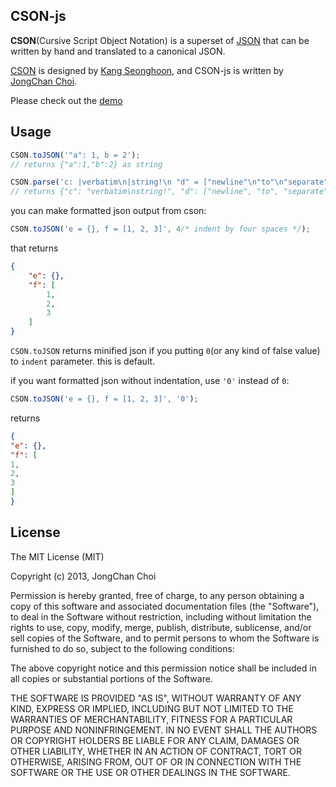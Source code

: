 CSON-js
-------
__CSON__(Cursive Script Object Notation)
is a superset of [JSON](http://json.org/)
that can be written by hand and translated to a canonical JSON.

[CSON](http://noe.mearie.org/cson/) is
designed by [Kang Seonghoon](https://github.com/lifthrasiir),
and CSON-js is written by [JongChan Choi](https://github.com/disjukr).

Please check out the [demo](http://0xabcdef.com/CSON-js/)


Usage
-----

```javascript
CSON.toJSON('"a": 1, b = 2');
// returns {"a":1,"b":2} as string

CSON.parse('c: |verbatim\n|string!\n "d" = ["newline"\n"to"\n"separate"]');
// returns {"c": "verbatim\nstring!", "d": ["newline", "to", "separate"]} as object
```

you can make formatted json output from cson:

```javascript
CSON.toJSON('e = {}, f = [1, 2, 3]', 4/* indent by four spaces */);
```

that returns

```json
{
    "e": {},
    "f": [
        1,
        2,
        3
    ]
}
```

`CSON.toJSON` returns minified json if you putting `0`(or any kind of false value) to `indent` parameter.
this is default.

if you want formatted json without indentation, use `'0'` instead of `0`:

```javascript
CSON.toJSON('e = {}, f = [1, 2, 3]', '0');
```

returns

```json
{
"e": {},
"f": [
1,
2,
3
]
}
```


License
-------

The MIT License (MIT)

Copyright (c) 2013, JongChan Choi

Permission is hereby granted, free of charge, to any person obtaining a copy
of this software and associated documentation files (the "Software"), to deal
in the Software without restriction, including without limitation the rights
to use, copy, modify, merge, publish, distribute, sublicense, and/or sell
copies of the Software, and to permit persons to whom the Software is
furnished to do so, subject to the following conditions:

The above copyright notice and this permission notice shall be included in
all copies or substantial portions of the Software.

THE SOFTWARE IS PROVIDED "AS IS", WITHOUT WARRANTY OF ANY KIND, EXPRESS OR
IMPLIED, INCLUDING BUT NOT LIMITED TO THE WARRANTIES OF MERCHANTABILITY,
FITNESS FOR A PARTICULAR PURPOSE AND NONINFRINGEMENT. IN NO EVENT SHALL THE
AUTHORS OR COPYRIGHT HOLDERS BE LIABLE FOR ANY CLAIM, DAMAGES OR OTHER
LIABILITY, WHETHER IN AN ACTION OF CONTRACT, TORT OR OTHERWISE, ARISING FROM,
OUT OF OR IN CONNECTION WITH THE SOFTWARE OR THE USE OR OTHER DEALINGS IN
THE SOFTWARE.